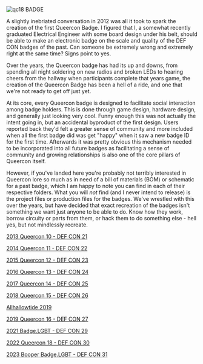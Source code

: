 ![qc18 BADGE](https://github.com/ohhaiakio/ElectronicBadges/raw/main/2022%20Queercon%2018%20-%20DEF%20CON%2030/media/DSC_7278-rs.jpg)

﻿A slightly inebriated conversation in 2012 was all it took to spark the creation of the first Queercon Badge.  I figured that I, a somewhat recently graduated Electrical Engineer with some board design under his belt, should be able to make an electronic badge on the scale and quality of the DEF CON badges of the past.  Can someone be extremely wrong and extremely right at the same time?  Signs point to yes.

Over the years, the Queercon badge has had its up and downs, from spending all night soldering on new radios and broken LEDs to hearing cheers from the hallway when participants complete that years game, the creation of the Queercon Badge has been a hell of a ride, and one that we're not ready to get off just yet.

At its core, every Queercon badge is designed to facilitate social interaction among badge holders.  This is done through game design, hardware design, and generally just looking very cool.  Funny enough this was not actually the intent going in, but an accidental byproduct of the first design.  Users reported back they'd felt a greater sense of community and more included when all the first badge did was get "happy" when it saw a new badge ID for the first time.  Afterwards it was pretty obvious this mechanism needed to be incorporated into all future badges as facilitating a sense of community and growing relationships is also one of the core pillars of Queercon itself.

However, if you've landed here you're probably not terribly interested in Queercon lore so much as in need of a bill of materials (BOM) or schematic for a past badge, which I am happy to note you can find in each of their respective folders.  What you will _not_ find (and I never intend to release) is the project files or production files for the badges.  We've wrestled with this over the years, but have decided that exact recreation of the badges isn't something we want just anyone to be able to do.  Know how they work, borrow circuity or parts from them, or hack them to do something else - hell yes, but not mindlessly recreate.

[2013 Queercon 10 - DEF CON 21](https://github.com/ohhaiakio/ElectronicBadges/tree/main/2013%20Queercon%2010%20-%20DEF%20CON%2021)
	
[2014 Queercon 11 - DEF CON 22](https://github.com/ohhaiakio/ElectronicBadges/tree/main/2014%20Queercon%2011%20-%20DEF%20CON%2022)

[2015 Queercon 12 - DEF CON 23](https://github.com/ohhaiakio/ElectronicBadges/tree/main/2015%20Queercon%2012%20-%20DEF%20CON%2023)

[2016 Queercon 13 - DEF CON 24](https://github.com/ohhaiakio/ElectronicBadges/tree/main/2016%20Queercon%2013%20-%20DEF%20CON%2024)
	
[2017 Queercon 14 - DEF CON 25](https://github.com/ohhaiakio/ElectronicBadges/tree/main/2017%20Queercon%2014%20-%20DEF%20CON%2025)

[2018 Queercon 15 - DEF CON 26](https://github.com/ohhaiakio/ElectronicBadges/tree/main/2018%20Queercon%2015%20-%20DEF%20CON%2026)

[Allhallowtide 2019](https://github.com/ohhaiakio/ElectronicBadges/tree/main/2019%20Allhallowtide)

[2019 Queercon 16 - DEF CON 27](https://github.com/ohhaiakio/ElectronicBadges/tree/main/2019%20Queercon%2016%20-%20DEF%20CON%2027)
	
[2021 Badge.LGBT - DEF CON 29](https://github.com/ohhaiakio/ElectronicBadges/tree/main/2021%20Badge.LGBT%20-%20DEF%20CON%2029)
	
[2022 Queercon 18 - DEF CON 30](https://github.com/ohhaiakio/ElectronicBadges/tree/main/2022%20Queercon%2018%20-%20DEF%20CON%2030)
	
[2023 Booper Badge.LGBT - DEF CON 31](https://github.com/ohhaiakio/ElectronicBadges/tree/main/2023%20Booper%20Badge.LGBT%20-%20DEF%20CON%2031)
